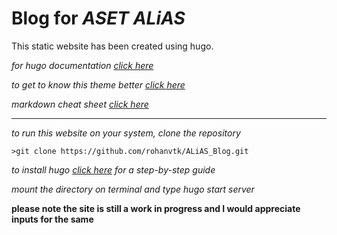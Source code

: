 # Blog for *ASET ALiAS*


This static website has been created using hugo.

*for hugo documentation [click here](https://gohugo.io/documentation/)*

*to get to know this theme better [click here](https://github.com/appernetic/hugo-nederburg-theme/)*

*markdown cheat sheet [click here](https://github.com/adam-p/markdown-here/wiki/Markdown-Cheatsheet#code)*

---

*to run this website on your system, clone the repository*

    >git clone https://github.com/rohanvtk/ALiAS_Blog.git

*to install hugo [click here](https://gohugo.io/getting-started/quick-start/) for a step-by-step guide*

*mount the directory on terminal and type hugo start server*


__please note the site is still a work in progress and I would appreciate inputs for the same__
